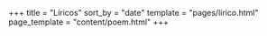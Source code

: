 +++
title = "Líricos"
sort_by = "date"
template = "pages/lirico.html"
page_template = "content/poem.html"
+++
